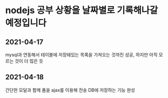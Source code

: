 # nodejs 공부 상황을 날짜별로 기록해나갈 예정입니다

## 2021-04-17
mysql과 연동해서 테이블에 저장돼있는 목록을 가져오는 것까진 성공, 하지만 아직 모르는 것이 더 많은 듯 
## 2021-04-18
간단한 모달과 함께 폼을 ajax를 이용해 전송 DB에 저장하는 기능 완성
